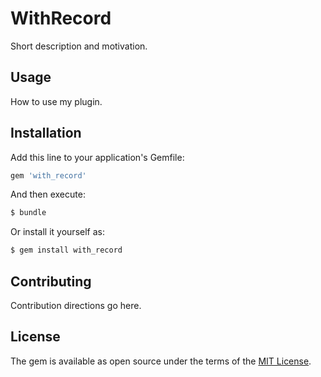# WithRecord
Short description and motivation.

## Usage
How to use my plugin.

## Installation
Add this line to your application's Gemfile:

```ruby
gem 'with_record'
```

And then execute:
```bash
$ bundle
```

Or install it yourself as:
```bash
$ gem install with_record
```

## Contributing
Contribution directions go here.

## License
The gem is available as open source under the terms of the [MIT License](https://opensource.org/licenses/MIT).
